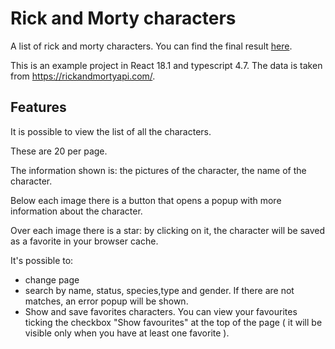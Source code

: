# Rick and Morty characters
A list of rick and morty characters. You can find the final result [here](https://dinuovos.github.io/rick-and-morty-characters/).

This is an example project in React 18.1 and typescript 4.7.
The data is taken from https://rickandmortyapi.com/.
## Features
It is possible to view the list of all the characters.

These are 20 per page. 

The information shown is: the pictures of the character, the name of the character.

Below each image there is a button that opens a popup with more information about the character.

Over each image there is a star: by clicking on it, the character will be saved as a favorite in your browser cache.

It's possible to:
- change page
- search by name, status, species,type and gender. If there are not matches, an error popup will be shown.
- Show and save favorites characters. You can view your favourites ticking the checkbox "Show favourites" at the top of the page ( it will be visible only when you have at least one favorite ).